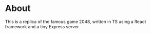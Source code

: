 # About

This is a replica of the famous game 2048, written in TS using a React framework and a tiny Express server. 

